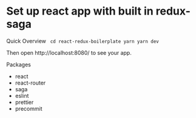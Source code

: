 # Set up react app with built in redux-saga

Quick Overview
` cd react-redux-boilerplate
  yarn
  yarn dev`

Then open http://localhost:8080/ to see your app.


Packages
 - react
 - react-router
 - saga
 - eslint
 - prettier
 - precommit
